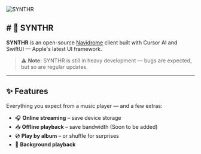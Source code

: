 ![SYNTHR](https://raw.githubusercontent.com/kepelet/flo/develop/meta/guthib.jpeg)

## # 🎵 SYNTHR

**SYNTHR** is an open-source [Navidrome](https://www.navidrome.org/) client built with Cursor AI and SwiftUI — Apple's latest UI framework.

> ⚠️ **Note:** SYNTHR is still in heavy development — bugs are expected, but so are regular updates.

---

## ✨ Features

Everything you expect from a music player — and a few extras:

- 🎧 **Online streaming** – save device storage
- 📥 **Offline playback** – save bandwidth (Soon to be added)
- 💿 **Play by album** – or shuffle for surprises
- 🔄 **Background playback**
